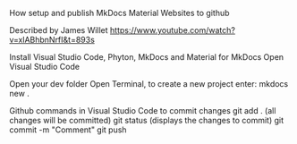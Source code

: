 How setup and publish MkDocs Material Websites to github

Described by James Willet https://www.youtube.com/watch?v=xlABhbnNrfI&t=893s

Install Visual Studio Code, Phyton, MkDocs and Material for MkDocs
Open Visual Studio Code

Open your dev folder
Open Terminal, to create a new project enter:
    mkdocs new .


Github commands in Visual Studio Code to commit changes
git add . (all changes will be committed)
git status (displays the changes to commit)
git commit -m "Comment"
git push